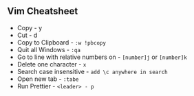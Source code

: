 ## Vim Cheatsheet

- Copy - y
- Cut - d
- Copy to Clipboard - `:w !pbcopy`
- Quit all Windows - `:qa`
- Go to line with relative numbers on - `[number]j` or `[number]k`
- Delete one character - `x`
- Search case insensitive - `add \c anywhere in search`
- Open new tab - `:tabe`
- Run Prettier - `<leader> - p`

